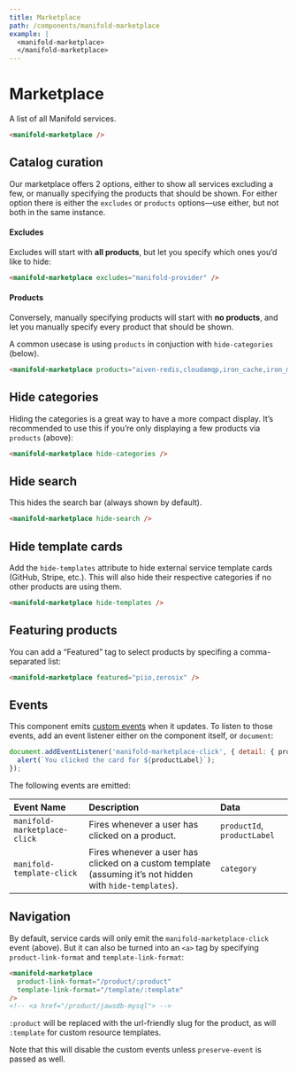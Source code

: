 ```yaml
---
title: Marketplace
path: /components/manifold-marketplace
example: |
  <manifold-marketplace>
  </manifold-marketplace>
---
```


# Marketplace

A list of all Manifold services.

```html
<manifold-marketplace />
```

## Catalog curation

Our marketplace offers 2 options, either to show all services excluding a
few, or manually specifying the products that should be shown. For either
option there is either the `excludes` or `products` options—use either, but
not both in the same instance.

#### Excludes

Excludes will start with **all products**, but let you specify which ones
you’d like to hide:

```html
<manifold-marketplace excludes="manifold-provider" />
```

#### Products

Conversely, manually specifying products will start with **no products**, and
let you manually specify every product that should be shown.

A common usecase is using `products` in conjuction with `hide-categories` (below).

```html
<manifold-marketplace products="aiven-redis,cloudamqp,iron_cache,iron_mq,memcachier-cache" />
```

## Hide categories

Hiding the categories is a great way to have a more compact display. It’s
recommended to use this if you’re only displaying a few products via
`products` (above):

```html
<manifold-marketplace hide-categories />
```

## Hide search

This hides the search bar (always shown by default).

```html
<manifold-marketplace hide-search />
```

## Hide template cards

Add the `hide-templates` attribute to hide external service template cards
(GitHub, Stripe, etc.). This will also hide their respective categories if no
other products are using them.

```html
<manifold-marketplace hide-templates />
```

## Featuring products

You can add a “Featured” tag to select products by specifing a
comma-separated list:

```html
<manifold-marketplace featured="piio,zerosix" />
```

## Events

This component emits [custom
events](https://developer.mozilla.org/en-US/docs/Web/API/CustomEvent/CustomEvent)
when it updates. To listen to those events, add an event listener either on
the component itself, or `document`:

```js
document.addEventListener('manifold-marketplace-click', { detail: { productLabel } } => {
  alert(`You clicked the card for ${productLabel}`);
});
```

The following events are emitted:

| Event Name                   | Description                                                                                              | Data                        |
| :--------------------------- | :------------------------------------------------------------------------------------------------------- | :-------------------------- |
| `manifold-marketplace-click` | Fires whenever a user has clicked on a product.                                                          | `productId`, `productLabel` |
| `manifold-template-click`    | Fires whenever a user has clicked on a custom template (assuming it’s not hidden with `hide-templates`). | `category`                  |

## Navigation

By default, service cards will only emit the `manifold-marketplace-click`
event (above). But it can also be turned into an `<a>` tag by specifying
`product-link-format` and `template-link-format`:

```html
<manifold-marketplace
  product-link-format="/product/:product"
  template-link-format="/template/:template"
/>
<!-- <a href="/product/jawsdb-mysql"> -->
```

`:product` will be replaced with the url-friendly slug for the product, as
will `:template` for custom resource templates.

Note that this will disable the custom events unless `preserve-event` is
passed as well.
